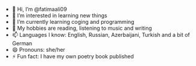 - 👋 Hi, I’m @fatimaali09
- 👀 I’m interested in learning new things
- 🌱 I’m currently learning coging and programming
- 💞️ My hobbies are reading, listening to music and writing
- 📫 Languages I know: English, Russian, Azerbaijani, Turkish and a bit of German
- 😄 Pronouns: she/her
- ⚡ Fun fact: I have my own poetry book published

<!---
fatimaali09/fatimaali09 is a ✨ special ✨ repository because its `README.md` (this file) appears on your GitHub profile.
You can click the Preview link to take a look at your changes.
--->
